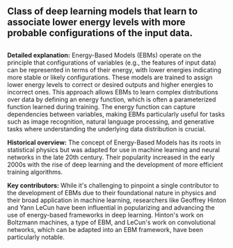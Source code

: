 ## Class of deep learning models that learn to associate lower energy levels with more probable configurations of the input data.
##

**Detailed explanation:** Energy-Based Models (EBMs) operate on the principle that configurations of variables (e.g., the features of input data) can be represented in terms of their energy, with lower energies indicating more stable or likely configurations. These models are trained to assign lower energy levels to correct or desired outputs and higher energies to incorrect ones. This approach allows EBMs to learn complex distributions over data by defining an energy function, which is often a parameterized function learned during training. The energy function can capture dependencies between variables, making EBMs particularly useful for tasks such as image recognition, natural language processing, and generative tasks where understanding the underlying data distribution is crucial.

**Historical overview:** The concept of Energy-Based Models has its roots in statistical physics but was adapted for use in machine learning and neural networks in the late 20th century. Their popularity increased in the early 2000s with the rise of deep learning and the development of more efficient training algorithms.

**Key contributors:** While it's challenging to pinpoint a single contributor to the development of EBMs due to their foundational nature in physics and their broad application in machine learning, researchers like Geoffrey Hinton and Yann LeCun have been influential in popularizing and advancing the use of energy-based frameworks in deep learning. Hinton's work on Boltzmann machines, a type of EBM, and LeCun's work on convolutional networks, which can be adapted into an EBM framework, have been particularly notable.